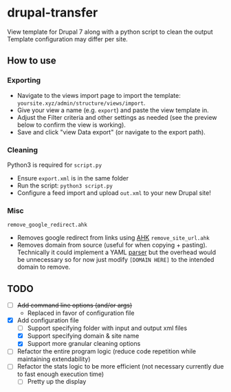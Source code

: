# drupal-transfer
View template for Drupal 7 along with a python script to clean the output
Template configuration may differ per site. 

## How to use

### Exporting
- Navigate to the views import page to import the template: `yoursite.xyz/admin/structure/views/import`.
- Give your view a name (e.g. `export`) and paste the view template in.
- Adjust the Filter criteria and other settings as needed (see the preview below to confirm the view is working).
- Save and click "view Data export" (or navigate to the export path).

### Cleaning
Python3 is required for `script.py`
- Ensure `export.xml` is in the same folder
- Run the script: `python3 script.py`
- Configure a feed import and upload `out.xml` to your new Drupal site!

### Misc
`remove_google_redirect.ahk`
- Removes google redirect from links using [AHK](https://github.com/AutoHotkey/AutoHotkey)
`remove_site_url.ahk`
- Removes domain from source (useful for when copying + pasting). Technically it could implement a YAML [parser](https://github.com/HotKeyIt/Yaml) but the overhead would be unnecessary so for now just modify `[DOMAIN HERE]` to the intended domain to remove.

## TODO
- [ ] ~~Add command line options (and/or args)~~
  - Replaced in favor of configuration file
- [X] Add configuration file
  - [ ] Support specifying folder with input and output xml files
  - [X] Support specifying domain & site name
  - [X] Support more granular cleaning options
- [ ] Refactor the entire program logic (reduce code repetition while maintaining extendability)
- [ ] Refactor the stats logic to be more efficient (not necessary currently due to fast enough execution time)
  - [ ] Pretty up the display